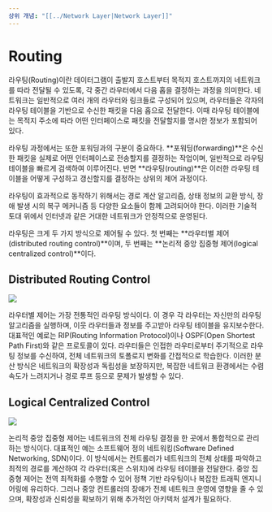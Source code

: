 ```yaml
---
상위 개념: "[[../Network Layer|Network Layer]]"
---
```

# Routing
라우팅(Routing)이란 데이터그램이 출발지 호스트부터 목적지 호스트까지의 네트워크를 따라 전달될 수 있도록, 각 중간 라우터에서 다음 홉을 결정하는 과정을 의미한다. 네트워크는 일반적으로 여러 개의 라우터와 링크들로 구성되어 있으며, 라우터들은 각자의 라우팅 테이블을 기반으로 수신한 패킷을 다음 홉으로 전달한다. 이때 라우팅 테이블에는 목적지 주소에 따라 어떤 인터페이스로 패킷을 전달할지를 명시한 정보가 포함되어 있다.

라우팅 과정에서는 또한 포워딩과의 구분이 중요하다. **포워딩(forwarding)**은 수신한 패킷을 실제로 어떤 인터페이스로 전송할지를 결정하는 작업이며, 일반적으로 라우팅 테이블을 빠르게 검색하여 이루어진다. 반면 **라우팅(routing)**은 이러한 라우팅 테이블을 어떻게 구성하고 갱신할지를 결정하는 상위의 제어 과정이다.

라우팅이 효과적으로 동작하기 위해서는 경로 계산 알고리즘, 상태 정보의 교환 방식, 장애 발생 시의 복구 메커니즘 등 다양한 요소들이 함께 고려되어야 한다. 이러한 기술적 토대 위에서 인터넷과 같은 거대한 네트워크가 안정적으로 운영된다.

라우팅은 크게 두 가지 방식으로 제어될 수 있다. 첫 번째는 **라우터별 제어(distributed routing control)**이며, 두 번째는 **논리적 중앙 집중형 제어(logical centralized control)**이다.

## Distributed Routing Control
![](https://i.imgur.com/UCVpKyg.png)


라우터별 제어는 가장 전통적인 라우팅 방식이다. 이 경우 각 라우터는 자신만의 라우팅 알고리즘을 실행하며, 이웃 라우터들과 정보를 주고받아 라우팅 테이블을 유지보수한다. 대표적인 예로는 RIP(Routing Information Protocol)이나 OSPF(Open Shortest Path First)와 같은 프로토콜이 있다. 라우터들은 인접한 라우터로부터 주기적으로 라우팅 정보를 수신하여, 전체 네트워크의 토폴로지 변화를 간접적으로 학습한다. 이러한 분산 방식은 네트워크의 확장성과 독립성을 보장하지만, 복잡한 네트워크 환경에서는 수렴 속도가 느려지거나 경로 루프 등으로 문제가 발생할 수 있다.

  
## Logical Centralized Control
![](https://i.imgur.com/6ykkfgm.png)

논리적 중앙 집중형 제어는 네트워크의 전체 라우팅 결정을 한 곳에서 통합적으로 관리하는 방식이다. 대표적인 예는 소프트웨어 정의 네트워킹(Software Defined Networking, SDN)이다. 이 방식에서는 컨트롤러가 네트워크의 전체 상태를 파악하고 최적의 경로를 계산하여 각 라우터(혹은 스위치)에 라우팅 테이블을 전달한다. 중앙 집중형 제어는 전역 최적화를 수행할 수 있어 정책 기반 라우팅이나 복잡한 트래픽 엔지니어링에 유리하다. 그러나 중앙 컨트롤러의 장애가 전체 네트워크 운영에 영향을 줄 수 있으며, 확장성과 신뢰성을 확보하기 위해 추가적인 아키텍처 설계가 필요하다.

  

